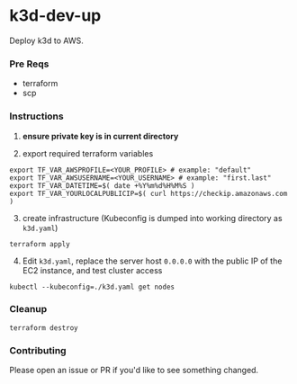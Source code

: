# k3d-dev-up

Deploy k3d to AWS.

### Pre Reqs
- terraform
- scp

### Instructions

1. **ensure private key is in current directory**

2. export required terraform variables
```
export TF_VAR_AWSPROFILE=<YOUR_PROFILE> # example: "default"
export TF_VAR_AWSUSERNAME=<YOUR_USERNAME> # example: "first.last"
export TF_VAR_DATETIME=$( date +%Y%m%d%H%M%S )
export TF_VAR_YOURLOCALPUBLICIP=$( curl https://checkip.amazonaws.com )
```

3. create infrastructure (Kubeconfig is dumped into working directory as `k3d.yaml`)
```
terraform apply
```

4. Edit `k3d.yaml`, replace the server host `0.0.0.0` with the public IP of the EC2 instance, and test cluster access
```
kubectl --kubeconfig=./k3d.yaml get nodes
```

### Cleanup

`terraform destroy`

### Contributing

Please open an issue or PR if you'd like to see something changed.